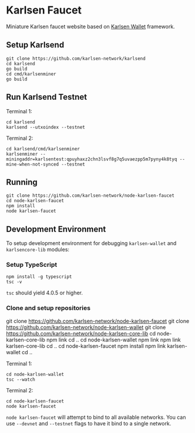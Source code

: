 # Karlsen Faucet

Miniature Karlsen faucet website based on [Karlsen Wallet](https://github.com/karlsen-network/node-karlsen-wallet)
framework.

## Setup Karlsend

```
git clone https://github.com/karlsen-network/karlsend
cd karlsend
go build
cd cmd/karlsenminer
go build
```

## Run Karlsend Testnet

Terminal 1:

```
cd karlsend
karlsend --utxoindex --testnet
```

Terminal 2:

```
cd karlsend/cmd/karlsenminer
karlsenminer --miningaddr=karlsentest:qpuyhaxz2chn3lsvf8g7q5uvaezpp5m7pyny4k8tyq --mine-when-not-synced --testnet
```

## Running

```
git clone https://github.com/karlsen-network/node-karlsen-faucet
cd node-karlsen-faucet
npm install
node karlsen-faucet
```

## Development Environment

To setup development environment for debugging `karlsen-wallet` and
`karlsencore-lib` modules:

### Setup TypeScript

```
npm install -g typescript
tsc -v
```

`tsc` should yield 4.0.5 or higher.

### Clone and setup repositories

git clone https://github.com/karlsen-network/node-karlsen-faucet
git clone https://github.com/karlsen-network/node-karlsen-wallet
git clone https://github.com/karlsen-network/node-karlsen-core-lib
cd node-karlsen-core-lib
npm link
cd ..
cd node-karlsen-wallet
npm link
npm link karlsen-core-lib
cd ..
cd node-karlsen-faucet
npm install
npm link karlsen-wallet
cd ..

Terminal 1:

```
cd node-karlsen-wallet
tsc --watch
```

Terminal 2:

```
cd node-karlsen-faucet
node karlsen-faucet
```

`node karlsen-faucet` will attempt to bind to all available networks.
You can use `--devnet` and `--testnet` flags to have it bind to a
single network.
